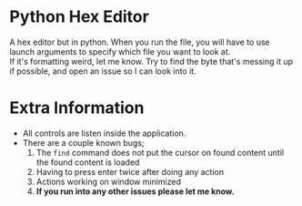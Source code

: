 # Python Hex Editor
A hex editor but in python. When you run the file, you will have to use launch arguments to specify which file you want to look at.\
If it's formatting weird, let me know. Try to find the byte that's messing it up if possible, and open an issue so I can look into it.
# Extra Information
- All controls are listen inside the application.
- There are a couple known bugs;
    1. The `find` command does not put the cursor on found content until the found content is loaded
    1. Having to press enter twice after doing any action
    1. Actions working on window minimized
    1. **If you run into any other issues please let me know.**